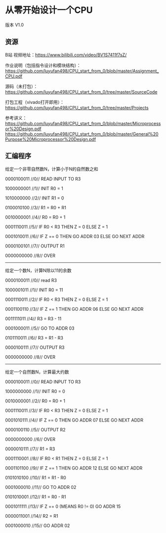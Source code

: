 从零开始设计一个CPU 
====
版本 V1.0 

资源
-------
B站 视频地址：https://www.bilibili.com/video/BV1S7411f7sZ/

作业说明（包括指令设计和模块结构）：
https://github.com/luyufan498/CPU_start_from_0/blob/master/Assignment_CPU.pdf


源码（未打包）：
https://github.com/luyufan498/CPU_start_from_0/tree/master/SourceCode

打包工程（vivado打开即用）：
https://github.com/luyufan498/CPU_start_from_0/tree/master/Projects


参考讲义：
https://github.com/luyufan498/CPU_start_from_0/blob/master/Microprocessor%20Design.pdf
https://github.com/luyufan498/CPU_start_from_0/blob/master/General%20Purpose%20Microprocessor%20Design.pdf



汇编程序
------

给定一个非零自然数N，计算小于N的自然数之和

0000100011 //0// READ INPUT TO R3

1000000001 //1// INIT R0 = 1

1010000000 //2// INIT R1 = 0

0100010100 //3// R1 = R0 + R1  

0010000001 //4// R0 = R0 + 1

0001110011 //5// IF R0 < R3 THEN Z = 0 ELSE Z = 1

0001010011 //6// IF Z == 0  THEN GO ADDR 03 ELSE GO NEXT ADDR

0000100101 //7// OUTPUT R1

0000000000 //8// OVER

------------------------------

给定一个数N，计算N除以11的余数

0000100011 //0// read R3

1000001011 //1// INIT R0 = 11

0001110011 //2// IF R0 < R3 THEN Z = 0 ELSE Z = 1

0001100110 //3// IF Z == 1  THEN GO ADDR 06 ELSE GO NEXT ADDR

0011111011 //4// R3 = R3 - 11

0001000011 //5// GO TO ADDR 03 

0101110011 //6// R3 = R1 - R3 

0000100111 //7// OUTPUT R3

0000000000 //8// OVER

------------------------------

给定一个自然数N，计算最大约数

0000100011 //0// READ INPUT TO R3

1000000000 //1// INIT R0 = 0

0010000001 //2// R0 = R0 + 1

0001110011 //3// IF R0 < R3 THEN Z = 0 ELSE Z = 1

0001010111 //4// IF Z == 0  THEN GO ADDR 07 ELSE GO NEXT ADDR

0000100110 //5// OUTPUT R2

0000000000 //6// OVER

0000010111 //7// R1 = R3

0001110001 //8// IF R0 < R1 THEN Z = 0 ELSE Z = 1

0001101100 //9// IF Z == 1  THEN GO ADDR 12 ELSE GO NEXT ADDR

0101010100 //10// R1 = R1 - R0

0001000010 //11// GO TO ADDR 02 

0101010001 //12// R1 = R0 - R1

0001011111 //13// IF Z == 0 (MEANS R0 != 0) GO ADDR 15

0000011001 //14// R2 = R1

0001000010 //15// GO ADDR 02 



 
